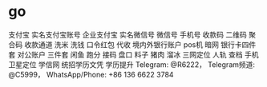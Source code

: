 # go
支付宝 实名支付宝账号 企业支付宝 实名微信号 微信号  手机号 收款码 二维码 聚合码 收款通道 洗米 洗钱 口令红包 代收  境内外银行账户 pos机 暗网 银行卡四件套 对公账户 三件套 闲鱼 跑分 接码 盘口 料子 猪肉 溜冰 三网定位 人轨 查档 手机卫星定位 学信网 统招学历文凭 学历提升 Telegram: @R6222， Telegram频道: @C5999， WhatsApp/Phone: +86 136 6622 3784
